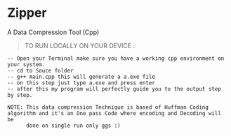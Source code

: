 # Zipper
A Data Compression Tool (Cpp)


> TO RUN LOCALLY ON YOUR DEVICE  :

```
-- Open your Terminal make sure you have a working cpp environment on your system.
-- cd to Souce folder
-- g++ main.cpp this will generate a a.exe file
-- on this step just type a.exe and press enter
-- after this my program will perfectly guide you to the output step by step.

NOTE: This data compression Technique is based of Huffman Coding algorithm and it's an One pass Code where encoding and Decoding will be 
      done on single run only ggs :)
```
